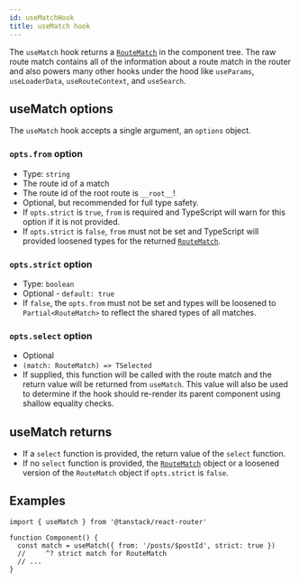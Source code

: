 ```yaml
---
id: useMatchHook
title: useMatch hook
---
```


The `useMatch` hook returns a [`RouteMatch`](./api/router/RouteMatchType) in the component tree. The raw route match contains all of the information about a route match in the router and also powers many other hooks under the hood like `useParams`, `useLoaderData`, `useRouteContext`, and `useSearch`.

## useMatch options

The `useMatch` hook accepts a single argument, an `options` object.

### `opts.from` option

- Type: `string`
- The route id of a match
- The route id of the root route is `__root__`!
- Optional, but recommended for full type safety.
- If `opts.strict` is `true`, `from` is required and TypeScript will warn for this option if it is not provided.
- If `opts.strict` is `false`, `from` must not be set and TypeScript will provided loosened types for the returned [`RouteMatch`](./api/router/RouteMatchType).

### `opts.strict` option

- Type: `boolean`
- Optional - `default: true`
- If `false`, the `opts.from` must not be set and types will be loosened to `Partial<RouteMatch>` to reflect the shared types of all matches.

### `opts.select` option

- Optional
- `(match: RouteMatch) => TSelected`
- If supplied, this function will be called with the route match and the return value will be returned from `useMatch`. This value will also be used to determine if the hook should re-render its parent component using shallow equality checks.

## useMatch returns

- If a `select` function is provided, the return value of the `select` function.
- If no `select` function is provided, the [`RouteMatch`](./api/router/RouteMatchType) object or a loosened version of the `RouteMatch` object if `opts.strict` is `false`.

## Examples

```tsx
import { useMatch } from '@tanstack/react-router'

function Component() {
  const match = useMatch({ from: '/posts/$postId', strict: true })
  //     ^? strict match for RouteMatch
  // ...
}
```
